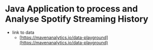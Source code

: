 # Java Application to process and Analyse Spotify Streaming History
- link to data 
    - [https://mavenanalytics.io/data-playground](https://mavenanalytics.io/data-playground)
